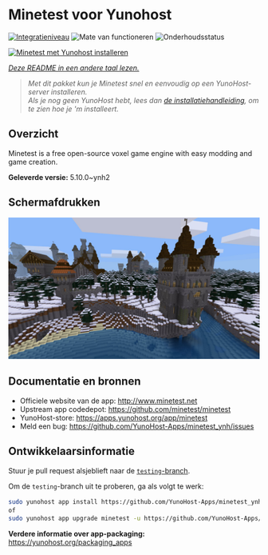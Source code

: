 <!--
NB: Deze README is automatisch gegenereerd door <https://github.com/YunoHost/apps/tree/master/tools/readme_generator>
Hij mag NIET handmatig aangepast worden.
-->

# Minetest voor Yunohost

[![Integratieniveau](https://dash.yunohost.org/integration/minetest.svg)](https://ci-apps.yunohost.org/ci/apps/minetest/) ![Mate van functioneren](https://ci-apps.yunohost.org/ci/badges/minetest.status.svg) ![Onderhoudsstatus](https://ci-apps.yunohost.org/ci/badges/minetest.maintain.svg)

[![Minetest met Yunohost installeren](https://install-app.yunohost.org/install-with-yunohost.svg)](https://install-app.yunohost.org/?app=minetest)

*[Deze README in een andere taal lezen.](./ALL_README.md)*

> *Met dit pakket kun je Minetest snel en eenvoudig op een YunoHost-server installeren.*  
> *Als je nog geen YunoHost hebt, lees dan [de installatiehandleiding](https://yunohost.org/install), om te zien hoe je 'm installeert.*

## Overzicht

Minetest is a free open-source voxel game engine with easy modding and game creation.


**Geleverde versie:** 5.10.0~ynh2

## Schermafdrukken

![Schermafdrukken van Minetest](./doc/screenshots/screenshot.jpg)

## Documentatie en bronnen

- Officiele website van de app: <http://www.minetest.net>
- Upstream app codedepot: <https://github.com/minetest/minetest>
- YunoHost-store: <https://apps.yunohost.org/app/minetest>
- Meld een bug: <https://github.com/YunoHost-Apps/minetest_ynh/issues>

## Ontwikkelaarsinformatie

Stuur je pull request alsjeblieft naar de [`testing`-branch](https://github.com/YunoHost-Apps/minetest_ynh/tree/testing).

Om de `testing`-branch uit te proberen, ga als volgt te werk:

```bash
sudo yunohost app install https://github.com/YunoHost-Apps/minetest_ynh/tree/testing --debug
of
sudo yunohost app upgrade minetest -u https://github.com/YunoHost-Apps/minetest_ynh/tree/testing --debug
```

**Verdere informatie over app-packaging:** <https://yunohost.org/packaging_apps>
